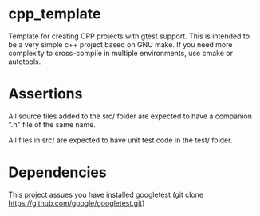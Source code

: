 # cpp_template
Template for creating CPP projects with gtest support.  This is intended to be a very simple c++ project based on GNU make.  If you need more complexity to cross-compile in multiple environments, use cmake or autotools.
# Assertions
All source files added to the src/ folder are expected to have a companion ".h" file of the same name.

All files in src/ are expected to have unit test code in the test/ folder.

# Dependencies
This project assues you have installed googletest (git clone https://github.com/google/googletest.git)

